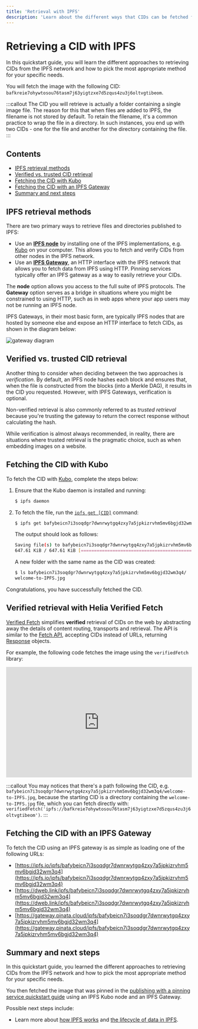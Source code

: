 ```yaml
---
title: 'Retrieval with IPFS'
description: 'Learn about the different ways that CIDs can be fetched from the other peers in the IPFS network'
---
```


# Retrieving a CID with IPFS

In this quickstart guide, you will learn the different approaches to retrieving CIDs from the IPFS network and how to pick the most appropriate method for your specific needs.

You will fetch the image with the following CID: `bafkreie7ohywtosou76tasm7j63yigtzxe7d5zqus4zu3j6oltvgtibeom`.

:::callout
The CID you will retrieve is actually a folder containing a single image file. The reason for this that when files are added to IPFS, the filename is not stored by default. To retain the filename, it's a common practice to wrap the file in a directory. In such instances, you end up with two CIDs - one for the file and another for the directory containing the file.
:::

## Contents <!-- omit from toc -->

- [IPFS retrieval methods](#ipfs-retrieval-methods)
- [Verified vs. trusted CID retrieval](#verified-vs-trusted-cid-retrieval)
- [Fetching the CID with Kubo](#fetching-the-cid-with-kubo)
- [Fetching the CID with an IPFS Gateway](#fetching-the-cid-with-an-ipfs-gateway)
- [Summary and next steps](#summary-and-next-steps)

## IPFS retrieval methods

There are two primary ways to retrieve files and directories published to IPFS:

- Use an [**IPFS node**](../concepts/nodes.md) by installing one of the IPFS implementations, e.g. [Kubo](../concepts/nodes.md#kubo) on your computer. This allows you to fetch and verify CIDs from other nodes in the IPFS network.
- Use an [**IPFS Gateway**](../concepts/ipfs-gateway.md), an HTTP interface with the IPFS network that allows you to fetch data from IPFS using HTTP. Pinning services typically offer an IPFS gateway as a way to easily retrieve your CIDs.

The **node** option allows you access to the full suite of IPFS protocols. The **Gateway** option serves as a bridge in situations where you might be constrained to using HTTP, such as in web apps where your app users may not be running an IPFS node.

IPFS Gateways, in their most basic form, are typically IPFS nodes that are hosted by someone else and expose an HTTP interface to fetch CIDs, as shown in the diagram below:

![gateway diagram](./images/gateway.png)

## Verified vs. trusted CID retrieval

Another thing to consider when deciding between the two approaches is _verification_. By default, an IPFS node hashes each block and ensures that, when the file is constructed from the blocks (into a Merkle DAG), it results in the CID you requested. However, with IPFS Gateways, verification is optional.

Non-verified retrieval is also commonly referred to as _trusted retrieval_ because you're trusting the gateway to return the correct response without calculating the hash.

While verification is almost always recommended, in reality, there are situations where trusted retrieval is the pragmatic choice, such as when embedding images on a website.

## Fetching the CID with Kubo

To fetch the CID with [Kubo](../install/command-line.md), complete the steps below:

1. Ensure that the Kubo daemon is installed and running:

   ```bash
   $ ipfs daemon
   ```

2. To fetch the file, run the [`ipfs get [CID]`](../reference/kubo/cli.md#ipfs-get) command:

   ```bash
   $ ipfs get bafybeicn7i3soqdgr7dwnrwytgq4zxy7a5jpkizrvhm5mv6bgjd32wm3q4
   ```

   The output should look as follows:

   ```bash
   Saving file(s) to bafybeicn7i3soqdgr7dwnrwytgq4zxy7a5jpkizrvhm5mv6bgjd32wm3q4
   647.61 KiB / 647.61 KiB [========================================================================================================================] 100.00% 0s
   ```

   A new folder with the same name as the CID was created:

   ```bash
   $ ls bafybeicn7i3soqdgr7dwnrwytgq4zxy7a5jpkizrvhm5mv6bgjd32wm3q4/
   welcome-to-IPFS.jpg
   ```

Congratulations, you have successfully fetched the CID.

## Verified retrieval with Helia Verified Fetch

[Verified Fetch](https://www.npmjs.com/package/@helia/verified-fetch) simplifies **verified** retrieval of CIDs on the web by abstracting away the details of content routing, transports and retrieval. The API is similar to the [Fetch API](https://developer.mozilla.org/en-US/docs/Web/API/Fetch_API), accepting CIDs instead of URLs, returning [Response](https://developer.mozilla.org/en-US/docs/Web/API/Response) objects.

For example, the following code fetches the image using the `verifiedFetch` library:

<iframe height="300" style="width: 100%;" scrolling="no" title="Fetch an image on IPFS Mainnet @helia/verified-fetch" src="https://codepen.io/2color/embed/dPyZyry?default-tab=js%2Cresult" frameborder="no" loading="lazy" allowtransparency="true" allowfullscreen="true">
  See the Pen <a href="https://codepen.io/2color/pen/dPyZyry">
  Fetch an image on IPFS Mainnet @helia/verified-fetch</a> by Daniel Norman (<a href="https://codepen.io/2color">@2color</a>)
  on <a href="https://codepen.io">CodePen</a>.
</iframe>


:::callout
You may notices that there's a path following the CID, e.g. `bafybeicn7i3soqdgr7dwnrwytgq4zxy7a5jpkizrvhm5mv6bgjd32wm3q4/welcome-to-IPFS.jpg`, because the starting CID is a directory containing the `welcome-to-IPFS.jpg` file, which you can fetch directly with: `verifiedFetch('ipfs://bafkreie7ohywtosou76tasm7j63yigtzxe7d5zqus4zu3j6oltvgtibeom')`.
:::



## Fetching the CID with an IPFS Gateway

To fetch the CID using an IPFS gateway is as simple as loading one of the following URLs:

- [https://ipfs.io/ipfs/bafybeicn7i3soqdgr7dwnrwytgq4zxy7a5jpkizrvhm5mv6bgjd32wm3q4](https://ipfs.io/ipfs/bafybeicn7i3soqdgr7dwnrwytgq4zxy7a5jpkizrvhm5mv6bgjd32wm3q4)
- [https://dweb.link/ipfs/bafybeicn7i3soqdgr7dwnrwytgq4zxy7a5jpkizrvhm5mv6bgjd32wm3q4](https://dweb.link/ipfs/bafybeicn7i3soqdgr7dwnrwytgq4zxy7a5jpkizrvhm5mv6bgjd32wm3q4)
- [https://gateway.pinata.cloud/ipfs/bafybeicn7i3soqdgr7dwnrwytgq4zxy7a5jpkizrvhm5mv6bgjd32wm3q4](https://gateway.pinata.cloud/ipfs/bafybeicn7i3soqdgr7dwnrwytgq4zxy7a5jpkizrvhm5mv6bgjd32wm3q4)

## Summary and next steps

In this quickstart guide, you learned the different approaches to retrieving CIDs from the IPFS network and how to pick the most appropriate method for your specific needs.

You then fetched the image that was pinned in the [publishing with a pinning service quickstart guide](./publish.md) using an IPFS Kubo node and an IPFS Gateway.

Possible next steps include:

- Learn more about [how IPFS works](../concepts/how-ipfs-works.md) and [the lifecycle of data in IPFS](../concepts/lifecycle.md).
